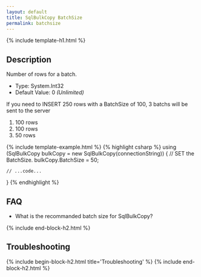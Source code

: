 ```yaml
---
layout: default
title: SqlBulkCopy BatchSize
permalink: batchsize
---
```


{% include template-h1.html %}

## Description
Number of rows for a batch.

- Type: System.Int32
- Default Value: 0 _(Unlimited)_

If you need to INSERT 250 rows with a BatchSize of 100, 3 batchs will be sent to the server
1. 100 rows
2. 100 rows
3. 50 rows

{% include template-example.html %} 
{% highlight csharp %}
using (SqlBulkCopy bulkCopy = new SqlBulkCopy(connectionString))
{
	// SET the BatchSize.
	bulkCopy.BatchSize = 50;
	
	// ...code...
}
{% endhighlight %}

## FAQ
- What is the recommanded batch size for SqlBulkCopy?

{% include end-block-h2.html %}

## Troubleshooting
{% include begin-block-h2.html title='Troubleshooting' %}
{% include end-block-h2.html %}

